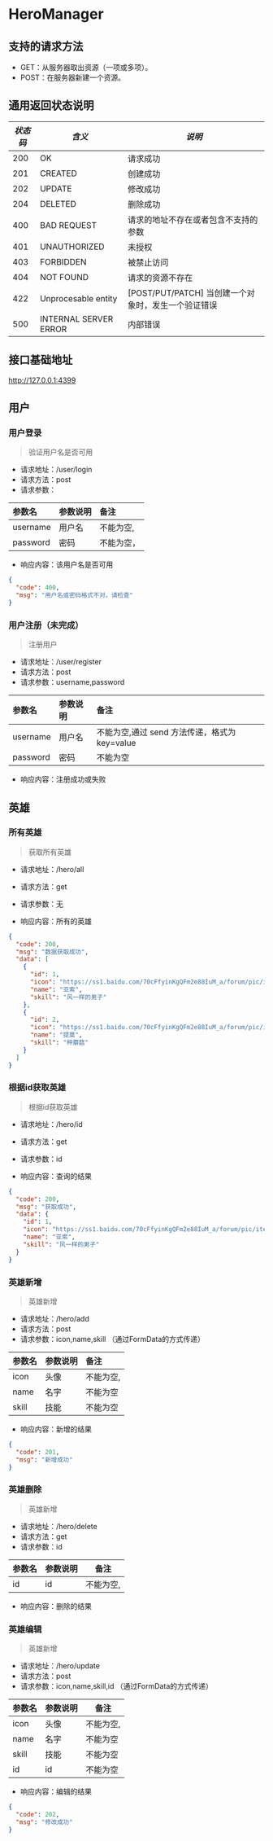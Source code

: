 # HeroManager

## 支持的请求方法

- GET：从服务器取出资源（一项或多项）。
- POST：在服务器新建一个资源。

  

## 通用返回状态说明

| _状态码_ | _含义_                | _说明_                                              |
| -------- | --------------------- | --------------------------------------------------- |
| 200      | OK                    | 请求成功                                            |
| 201      | CREATED               | 创建成功                                            |
| 202      | UPDATE                | 修改成功                                            |
| 204      | DELETED               | 删除成功                                            |
| 400      | BAD REQUEST           | 请求的地址不存在或者包含不支持的参数                |
| 401      | UNAUTHORIZED          | 未授权                                              |
| 403      | FORBIDDEN             | 被禁止访问                                          |
| 404      | NOT FOUND             | 请求的资源不存在                                    |
| 422      | Unprocesable entity   | [POST/PUT/PATCH] 当创建一个对象时，发生一个验证错误 |
| 500      | INTERNAL SERVER ERROR | 内部错误                                            |

## 接口基础地址

http://127.0.0.1:4399

## 用户

### 用户登录

> 验证用户名是否可用

- 请求地址：/user/login
- 请求方法：post
- 请求参数：

| 参数名   | 参数说明 | 备注       |
| :------- | :------- | :--------- |
| username | 用户名   | 不能为空,  |
| password | 密码     | 不能为空， |

- 响应内容：该用户名是否可用

```json
{
  "code": 400,
  "msg": "用户名或密码格式不对，请检查"
}
```



### 用户注册（未完成）

> 注册用户

- 请求地址：/user/register
- 请求方法：post
- 请求参数：username,password

| 参数名   | 参数说明 | 备注                                          |
| :------- | :------- | :-------------------------------------------- |
| username | 用户名   | 不能为空,通过 send 方法传递，格式为 key=value |
| password | 密码     | 不能为空                                      |

- 响应内容：注册成功或失败

## 英雄

### 所有英雄

> 获取所有英雄

- 请求地址：/hero/all
- 请求方法：get
- 请求参数：无

- 响应内容：所有的英雄

```json
{
  "code": 200,
  "msg": "数据获取成功",
  "data": [
    {
      "id": 1,
      "icon": "https://ss1.baidu.com/70cFfyinKgQFm2e88IuM_a/forum/pic/item/4ec2d5628535e5dda58eae977ec6a7efcf1b62d3.jpg",
      "name": "亚索",
      "skill": "风一样的男子"
    },
    {
      "id": 2,
      "icon": "https://ss1.baidu.com/70cFfyinKgQFm2e88IuM_a/forum/pic/item/b21bb051f81986189a5285244bed2e738bd4e67d.jpg",
      "name": "提莫",
      "skill": "种蘑菇"
    }
  ]
}
```



### 根据id获取英雄

> 根据id获取英雄

- 请求地址：/hero/id
- 请求方法：get
- 请求参数：id

- 响应内容：查询的结果

```json
{
  "code": 200,
  "msg": "获取成功",
  "data": {
    "id": 1,
    "icon": "https://ss1.baidu.com/70cFfyinKgQFm2e88IuM_a/forum/pic/item/4ec2d5628535e5dda58eae977ec6a7efcf1b62d3.jpg",
    "name": "亚索",
    "skill": "风一样的男子"
  }
}
```



### 英雄新增

> 英雄新增

- 请求地址：/hero/add
- 请求方法：post 
- 请求参数：icon,name,skill  （通过FormData的方式传递）

| 参数名 | 参数说明 | 备注      |
| :----- | :------- | :-------- |
| icon   | 头像     | 不能为空, |
| name   | 名字     | 不能为空  |
| skill  | 技能     | 不能为空  |

- 响应内容：新增的结果

```json
{
  "code": 201,
  "msg": "新增成功"
}
```



### 英雄删除

> 英雄新增

- 请求地址：/hero/delete
- 请求方法：get
- 请求参数：id

| 参数名 | 参数说明 | 备注      |
| ------ | -------- | --------- |
| id   | id    | 不能为空, |

- 响应内容：删除的结果

### 英雄编辑

> 英雄新增

- 请求地址：/hero/update
- 请求方法：post 
- 请求参数：icon,name,skill,id  （通过FormData的方式传递）

| 参数名 | 参数说明 | 备注      |
| ------ | -------- | --------- |
| icon   | 头像     | 不能为空, |
| name   | 名字     | 不能为空  |
| skill  | 技能     | 不能为空  |
| id  | id     | 不能为空  |

- 响应内容：编辑的结果


```json
{
  "code": 202,
  "msg": "修改成功"
}
```